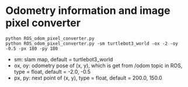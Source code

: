 # Odometry information and image pixel converter

```
python ROS_odom_pixel_converter.py
python ROS_odom_pixel_converter.py -sm turtlebot3_world -ox -2 -oy -0.5 -px 180 -py 180
```
* sm: slam map, default = turtlebot3_world
* ox, oy: odometry pose of (x, y), which is get from /odom topic in ROS, type = float, default = -2.0, -0.5
* px, py: next point of (x, y), type = float, default = 200.0, 150.0